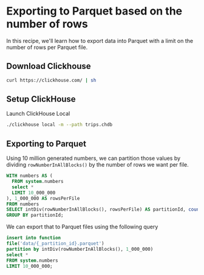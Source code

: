 # Exporting to Parquet based on the number of rows

In this recipe, we'll learn how to export data into Parquet with a limit on the number of rows per Parquet file.

## Download Clickhouse

```bash
curl https://clickhouse.com/ | sh
```

## Setup ClickHouse

Launch ClickHouse Local

```bash
./clickhouse local -m --path trips.chdb
```

## Exporting to Parquet

Using 10 million generated numbers, we can partition those values by dividing `rowNumberInAllBlocks()` by the number of rows we want per file.

```sql
WITH numbers AS (
  FROM system.numbers 
  select * 
  LIMIT 10_000_000
), 1_000_000 AS rowsPerFile
FROM numbers 
SELECT intDiv(rowNumberInAllBlocks(), rowsPerFile) AS partitionId, count() 
GROUP BY partitionId;
```

We can export that to Parquet files using the following query

```sql
insert into function 
file('data/{_partition_id}.parquet') 
partition by intDiv(rowNumberInAllBlocks(), 1_000_000)
select * 
FROM system.numbers 
LIMIT 10_000_000;
```